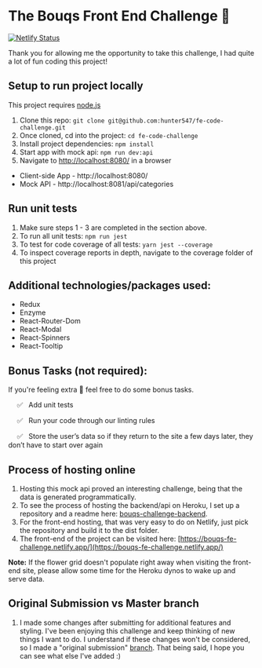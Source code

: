 # The Bouqs Front End Challenge 🌸 

[![Netlify Status](https://api.netlify.com/api/v1/badges/7d74b2f7-8c18-46cc-8d56-477fc30997fd/deploy-status)](https://app.netlify.com/sites/bouqs-fe-challenge/deploys)

Thank you for allowing me the opportunity to take this challenge, I had quite a lot of fun coding this project!

## Setup to run project locally
This project requires [node.js](https://www.npmjs.com/get-npmhttps://www.npmjs.com/get-npm)
1. Clone this repo: `git clone git@github.com:hunter547/fe-code-challenge.git`
2. Once cloned, cd into the project: `cd fe-code-challenge`
3. Install project dependencies: `npm install`
4. Start app with mock api: `npm run dev:api`
5. Navigate to [http://localhost:8080/](http://localhost:8080/) in a browser

  - Client-side App - http://localhost:8080/
  - Mock API - http://localhost:8081/api/categories

## Run unit tests
1. Make sure steps 1 - 3 are completed in the section above.
2. To run all unit tests: `npm run jest`
3. To test for code coverage of all tests: `yarn jest --coverage`
4. To inspect coverage reports in depth, navigate to the coverage folder of this project

## Additional technologies/packages used:
- Redux
- Enzyme
- React-Router-Dom
- React-Modal
- React-Spinners
- React-Tooltip


## Bonus Tasks (not required):
If you're feeling extra 💪 feel free to do some bonus tasks.

&emsp; ✅ &nbsp; Add unit tests 

&emsp; ✅ &nbsp; Run your code through our linting rules  

&emsp; ✅ &nbsp; Store the user’s data so if they return to the site a few days later, they don’t have to start over again 

## Process of hosting online
1. Hosting this mock api proved an interesting challenge, being that the data is generated programmatically.
2. To see the process of hosting the backend/api on Heroku, I set up a repository and a readme here: [bouqs-challenge-backend](https://github.com/hunter547/bouqs-challenge-backend).
3. For the front-end hosting, that was very easy to do on Netlify, just pick the repository and build it to the dist folder.
4. The front-end of the project can be visited here: [https://bouqs-fe-challenge.netlify.app/](https://bouqs-fe-challenge.netlify.app/)

**Note:** If the flower grid doesn't populate right away when visiting the front-end site, please allow some time for the Heroku dynos to wake up and serve data.

## Original Submission vs Master branch
1. I made some changes after submitting for additional features and styling. I've been enjoying this challenge and keep thinking of new things I want to do. I understand if these changes won't be considered, so I made a "original submission" [branch](https://github.com/hunter547/fe-code-challenge/tree/original-submission). That being said, I hope you can see what else I've added :)